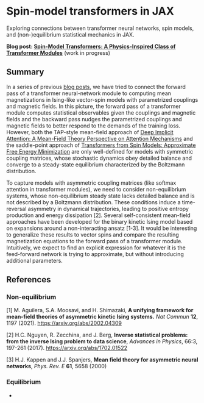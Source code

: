 # Spin-model transformers in JAX

Exploring connections between transformer neural networks, spin models, and (non-)equilibrium statistical mechanics in JAX.

**Blog post: [Spin-Model Transformers: A Physics-Inspired Class of Transformer Modules](https://mcbal.github.io/)** (work in progress)


## Summary
In a series of previous [blog posts](https://mcbal.github.io), we have tried to connect the forward pass of a transformer neural-network module to computing mean magnetizations in Ising-like vector-spin models with parametrized couplings and magnetic fields. In this picture, the forward pass of a transformer module computes statistical observables given the couplings and magnetic fields and the backward pass nudges the parametrized couplings and magnetic fields to better respond to the demands of the training loss. However, both the TAP-style mean-field approach of [Deep Implicit Attention: A Mean-Field Theory Perspective on Attention Mechanisms](https://mcbal.github.io/post/deep-implicit-attention-a-mean-field-theory-perspective-on-attention-mechanisms/) and the saddle-point approach of [Transformers from Spin Models: Approximate Free Energy Minimization](https://mcbal.github.io/post/transformers-from-spin-models-approximate-free-energy-minimization/) are only well-defined for models with symmetric coupling matrices, whose stochastic dynamics obey detailed balance and converge to a steady-state equilibrium characterized by the Boltzmann distribution. 

To capture models with asymmetric coupling matrices (like softmax attention in transformer modules), we need to consider non-equilibrium systems, whose non-equilibrium steady state lacks detailed
balance and is not described by a Boltzmann distribution. These conditions induce a time-reversal asymmetry in dynamical trajectories, leading to positive entropy production and energy dissipation [2]. Several self-consistent mean-field approaches have been developed for the binary kinetic Ising model based on expansions around a non-interacting ansatz [1-3]. It would be interesting to generalize these results to vector spins and compare the resulting magnetization equations to the forward pass of a transformer module. Intuitively, we expect to find an explicit expression for whatever it is the feed-forward network is trying to approximate, but without introducing additional parameters.


## References

### Non-equilibrium

[1] M. Aguilera, S.A. Moosavi, and H. Shimazaki, **A unifying framework for mean-field theories of asymmetric kinetic Ising systems.** *Nat Commun* **12**, 1197 (2021). https://arxiv.org/abs/2002.04309

[2] H.C. Nguyen, R. Zecchina, and J. Berg, **Inverse statistical problems: from the inverse Ising problem to data science**, *Advances in Physics*, 66:3, 197-261 (2017). https://arxiv.org/abs/1702.01522

[3] H.J. Kappen and J.J. Spanjers, **Mean field theory for asymmetric neural networks**, *Phys. Rev. E* **61**, 5658 (2000)


### Equilibrium
- 
